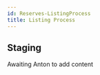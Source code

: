 ```yaml
---
id: Reserves-ListingProcess
title: Listing Process
---
```

## Staging
Awaiting Anton to add content
